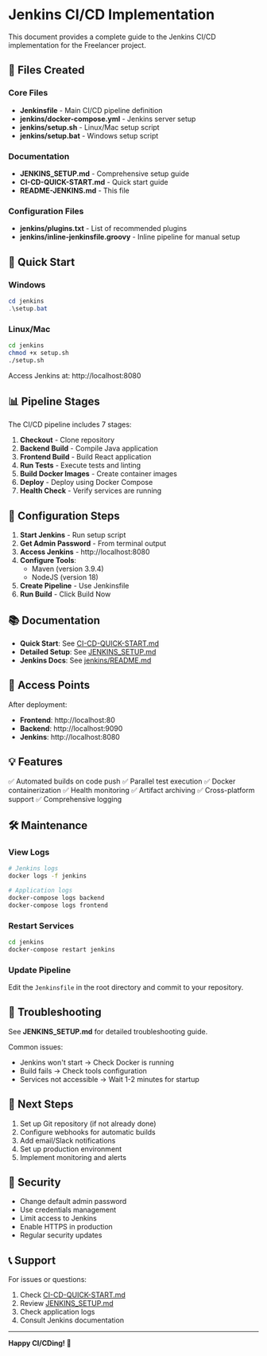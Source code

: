 # Jenkins CI/CD Implementation

This document provides a complete guide to the Jenkins CI/CD implementation for the Freelancer project.

## 📁 Files Created

### Core Files
- **Jenkinsfile** - Main CI/CD pipeline definition
- **jenkins/docker-compose.yml** - Jenkins server setup
- **jenkins/setup.sh** - Linux/Mac setup script
- **jenkins/setup.bat** - Windows setup script

### Documentation
- **JENKINS_SETUP.md** - Comprehensive setup guide
- **CI-CD-QUICK-START.md** - Quick start guide
- **README-JENKINS.md** - This file

### Configuration Files
- **jenkins/plugins.txt** - List of recommended plugins
- **jenkins/inline-jenkinsfile.groovy** - Inline pipeline for manual setup

## 🚀 Quick Start

### Windows
```powershell
cd jenkins
.\setup.bat
```

### Linux/Mac
```bash
cd jenkins
chmod +x setup.sh
./setup.sh
```

Access Jenkins at: http://localhost:8080

## 📊 Pipeline Stages

The CI/CD pipeline includes 7 stages:

1. **Checkout** - Clone repository
2. **Backend Build** - Compile Java application
3. **Frontend Build** - Build React application
4. **Run Tests** - Execute tests and linting
5. **Build Docker Images** - Create container images
6. **Deploy** - Deploy using Docker Compose
7. **Health Check** - Verify services are running

## 🔧 Configuration Steps

1. **Start Jenkins** - Run setup script
2. **Get Admin Password** - From terminal output
3. **Access Jenkins** - http://localhost:8080
4. **Configure Tools**:
   - Maven (version 3.9.4)
   - NodeJS (version 18)
5. **Create Pipeline** - Use Jenkinsfile
6. **Run Build** - Click Build Now

## 📚 Documentation

- **Quick Start**: See [CI-CD-QUICK-START.md](CI-CD-QUICK-START.md)
- **Detailed Setup**: See [JENKINS_SETUP.md](JENKINS_SETUP.md)
- **Jenkins Docs**: See [jenkins/README.md](jenkins/README.md)

## 🎯 Access Points

After deployment:
- **Frontend**: http://localhost:80
- **Backend**: http://localhost:9090
- **Jenkins**: http://localhost:8080

## 💡 Features

✅ Automated builds on code push
✅ Parallel test execution
✅ Docker containerization
✅ Health monitoring
✅ Artifact archiving
✅ Cross-platform support
✅ Comprehensive logging

## 🛠️ Maintenance

### View Logs
```bash
# Jenkins logs
docker logs -f jenkins

# Application logs
docker-compose logs backend
docker-compose logs frontend
```

### Restart Services
```bash
cd jenkins
docker-compose restart jenkins
```

### Update Pipeline
Edit the `Jenkinsfile` in the root directory and commit to your repository.

## 🐛 Troubleshooting

See **JENKINS_SETUP.md** for detailed troubleshooting guide.

Common issues:
- Jenkins won't start → Check Docker is running
- Build fails → Check tools configuration
- Services not accessible → Wait 1-2 minutes for startup

## 📝 Next Steps

1. Set up Git repository (if not already done)
2. Configure webhooks for automatic builds
3. Add email/Slack notifications
4. Set up production environment
5. Implement monitoring and alerts

## 🔐 Security

- Change default admin password
- Use credentials management
- Limit access to Jenkins
- Enable HTTPS in production
- Regular security updates

## 📞 Support

For issues or questions:
1. Check [CI-CD-QUICK-START.md](CI-CD-QUICK-START.md)
2. Review [JENKINS_SETUP.md](JENKINS_SETUP.md)
3. Check application logs
4. Consult Jenkins documentation

---

**Happy CI/CDing! 🎉**

